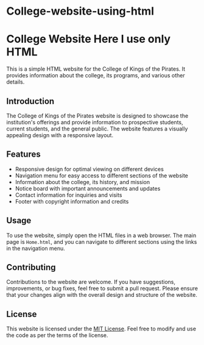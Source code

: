 # College-website-using-html
# College Website Here I use only HTML

This is a simple HTML website for the College of Kings of the Pirates. It provides information about the college, its programs, and various other details.


## Introduction
The College of Kings of the Pirates website is designed to showcase the institution's offerings and provide information to prospective students, current students, and the general public. The website features a visually appealing design with a responsive layout.

## Features
- Responsive design for optimal viewing on different devices
- Navigation menu for easy access to different sections of the website
- Information about the college, its history, and mission
- Notice board with important announcements and updates
- Contact information for inquiries and visits
- Footer with copyright information and credits

## Usage
To use the website, simply open the HTML files in a web browser. The main page is `Home.html`, and you can navigate to different sections using the links in the navigation menu.

## Contributing
Contributions to the website are welcome. If you have suggestions, improvements, or bug fixes, feel free to submit a pull request. Please ensure that your changes align with the overall design and structure of the website.

## License
This website is licensed under the [MIT License](LICENSE). Feel free to modify and use the code as per the terms of the license.

